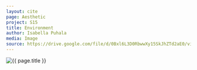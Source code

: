 ```yaml
---
layout: cite
page: Aesthetic
project: S15
title: Environment
author: Isabella Puhala
media: Image
source: https://drive.google.com/file/d/0Bxl6L3D0RbwwXy15SkJhZTd2aE0/view?usp=sharing
---
```

![{{ page.title }}](/projects/S15/aesthetic/environment.png)
